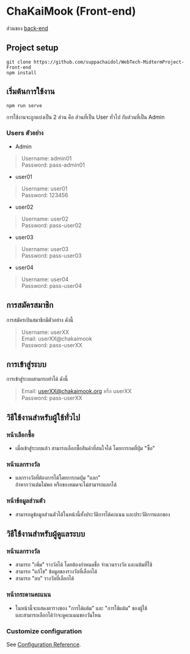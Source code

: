 # **ChaKaiMook (Front-end)**
ส่วนของ [back-end](https://github.com/suppachaidol/WebTech-MidtermProject-Back-end)

## Project setup
```
git clone https://github.com/suppachaidol/WebTech-MidtermProject-Front-end
npm install
```

## เริ่มต้นการใช้งาน
```
npm run serve
```
การใช้งานจะถูกแบ่งเป็น 2 ส่วน คือ ส่วนที่เป็น User ทั่วไป กับส่วนที่เป็น Admin

### Users ตัวอย่าง
 - Admin
  > Username: admin01 <br>
  > Password: pass-admin01
 - user01
  > Username: user01 <br>
  > Password: 123456
 - user02
  > Username: user02 <br>
  > Password: pass-user02
 - user03
  > Username: user03 <br>
  > Password: pass-user03
 - user04
  > Username: user04 <br>
  > Password: pass-user04

## การสมัครสมาชิก
การสมัครเป้นสมาชิกมีตัวอย่าง ดังนี้
 > Username: userXX <br>
 > Email: userXX@chakaimook <br>
 > Password: pass-userXX

## การเข้าสู่ระบบ
การเข้าสู่ระบบสามารถทำได้ ดังนี้
 > Email: userXX@chakaimook.org หรือ userXX <br>
 > Password: pass-userXX

## วิธีใช้งานสำหรับผู้ใช้ทั่วไป
### หน้าเลือกซื้อ
 - เมื่อเข้าสู่ระบบแล้ว สามารถเลือกซื้อสินค้าที่สนใจได้ โดยการกดที่ปุ่ม "ซื้อ"

### หน้าแลกรางวัล
 - แลกรางวัลที่ต้องการได้โดยการกดปุ่ม "แลก" <br>
ถ้าหากว่าแต้มไม่พอ หรือของหมดจะไม่สามารถแลกได้

### หน้าข้อมูลส่วนตัว
 - สามารถดูข้อมูลส่วนตัวได้ในหน้านี้ทั้งประวัติการได้คะแนน และประวัติการแลกของ

## วิธีใช้งานสำหรับผู้ดูแลระบบ
### หน้าแลกรางวัล
 - สามารถ "เพิ่ม" รางวัลได้ โดยต้องกำหนดชื่อ จำนวนรางวัล และแต้มที่ใช้
 - สามารถ "แก้ไข" ข้อมูลของรางวัลที่เลือกได้
 - สามารถ "ลบ" รางวัลที่เลือกได้

### หน้ากระดานคะแนน
 - ในหน้านี้จะแสดงตารางของ "การได้แต้ม" และ "การใช้แต้ม" ของผู้ใช้ <br>
และสามารถเลือกได้ว่าจะดูคะแนนของวันไหน

### Customize configuration
See [Configuration Reference](https://cli.vuejs.org/config/).

